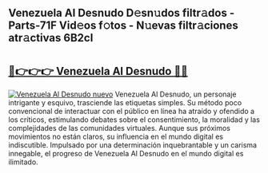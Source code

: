 ## Venezuela Al Desnudo D𝚎sn𝚞dos filtr𝚊dos - Parts-71F Vid𝚎os f𝚘tos - N𝚞evas filtr𝚊ciones atr𝚊ctivas 6B2cI

# <h2><a href="http://mb2wliw.tromn.icu/?c=Venezuela+Al+Desnudo">🔗👉👉👉 Venezuela Al Desnudo 🔗🔗</a></h2>

[![Venezuela Al Desnudo nuevo](https://i.imgur.com/pEAQMta.gif)](http://mb2wliw.tromn.icu/?c=Venezuela+Al+Desnudo)
Venezuela Al Desnudo, un personaje intrigante y esquivo, trasciende las etiquetas simples. Su método poco convencional de interactuar con el público en línea ha atraído y ofendido a los críticos, estimulando debates sobre el consentimiento, la moralidad y las complejidades de las comunidades virtuales. Aunque sus próximos movimientos no están claros, su influencia en el mundo digital es indiscutible. Impulsado por una determinación inquebrantable y un carisma innegable, el progreso de Venezuela Al Desnudo en el mundo digital es ilimitado.
